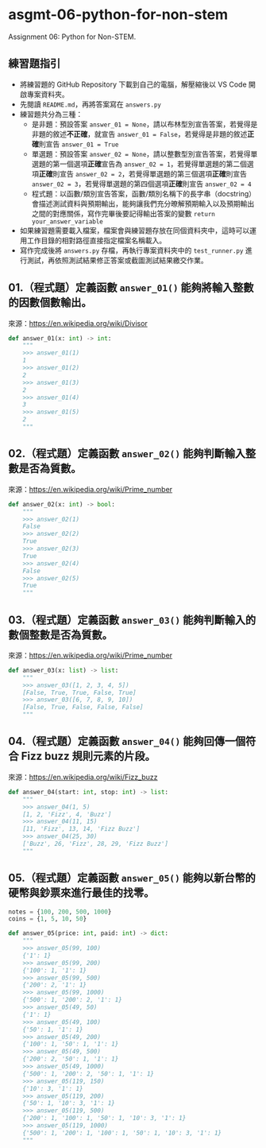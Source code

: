 # asgmt-06-python-for-non-stem
Assignment 06: Python for Non-STEM.

## 練習題指引

- 將練習題的 GitHub Repository 下載到自己的電腦，解壓縮後以 VS Code 開啟專案資料夾。
- 先閱讀 `README.md`，再將答案寫在 `answers.py`
- 練習題共分為三種：
  - 是非題：預設答案 `answer_01 = None`，請以布林型別宣告答案，若覺得是非題的敘述**不正確**，就宣告 `answer_01 = False`，若覺得是非題的敘述**正確**則宣告 `answer_01 = True`
  - 單選題：預設答案 `answer_02 = None`，請以整數型別宣告答案，若覺得單選題的第一個選項**正確**宣告為 `answer_02 = 1`，若覺得單選題的第二個選項**正確**則宣告 `answer_02 = 2`，若覺得單選題的第三個選項**正確**則宣告 `answer_02 = 3`，若覺得單選題的第四個選項**正確**則宣告 `answer_02 = 4`
  - 程式題：以函數/類別宣告答案，函數/類別名稱下的長字串（docstring）會描述測試資料與預期輸出，能夠讓我們充分暸解預期輸入以及預期輸出之間的對應關係，寫作完畢後要記得輸出答案的變數 `return your_answer_variable`
- 如果練習題需要載入檔案，檔案會與練習題存放在同個資料夾中，這時可以運用工作目錄的相對路徑直接指定檔案名稱載入。
- 寫作完成後將 `answers.py` 存檔，再執行專案資料夾中的 `test_runner.py` 進行測試，再依照測試結果修正答案或截圖測試結果繳交作業。

## 01.（程式題）定義函數 `answer_01()` 能夠將輸入整數的因數個數輸出。

來源：<https://en.wikipedia.org/wiki/Divisor>

```python
def answer_01(x: int) -> int:
    """
    >>> answer_01(1)
    1
    >>> answer_01(2)
    2
    >>> answer_01(3)
    2
    >>> answer_01(4)
    3
    >>> answer_01(5)
    2
    """
```

## 02.（程式題）定義函數 `answer_02()` 能夠判斷輸入整數是否為質數。

來源：<https://en.wikipedia.org/wiki/Prime_number>

```python
def answer_02(x: int) -> bool:
    """
    >>> answer_02(1)
    False
    >>> answer_02(2)
    True
    >>> answer_02(3)
    True
    >>> answer_02(4)
    False
    >>> answer_02(5)
    True
    """
```

## 03.（程式題）定義函數 `answer_03()` 能夠判斷輸入的數個整數是否為質數。

來源：<https://en.wikipedia.org/wiki/Prime_number>

```python
def answer_03(x: list) -> list:
    """
    >>> answer_03([1, 2, 3, 4, 5])
    [False, True, True, False, True]
    >>> answer_03([6, 7, 8, 9, 10])
    [False, True, False, False, False]
    """
```

## 04.（程式題）定義函數 `answer_04()` 能夠回傳一個符合 Fizz buzz 規則元素的片段。

來源：<https://en.wikipedia.org/wiki/Fizz_buzz>

```python
def answer_04(start: int, stop: int) -> list:
    """
    >>> answer_04(1, 5)
    [1, 2, 'Fizz', 4, 'Buzz']
    >>> answer_04(11, 15)
    [11, 'Fizz', 13, 14, 'Fizz Buzz']
    >>> answer_04(25, 30)
    ['Buzz', 26, 'Fizz', 28, 29, 'Fizz Buzz']
    """
```

## 05.（程式題）定義函數 `answer_05()` 能夠以新台幣的硬幣與鈔票來進行最佳的找零。

```python
notes = {100, 200, 500, 1000}
coins = {1, 5, 10, 50}
```

```python
def answer_05(price: int, paid: int) -> dict:
    """
    >>> answer_05(99, 100)
    {'1': 1}
    >>> answer_05(99, 200)
    {'100': 1, '1': 1}
    >>> answer_05(99, 500)
    {'200': 2, '1': 1}
    >>> answer_05(99, 1000)
    {'500': 1, '200': 2, '1': 1}
    >>> answer_05(49, 50)
    {'1': 1}
    >>> answer_05(49, 100)
    {'50': 1, '1': 1}
    >>> answer_05(49, 200)
    {'100': 1, '50': 1, '1': 1}
    >>> answer_05(49, 500)
    {'200': 2, '50': 1, '1': 1}
    >>> answer_05(49, 1000)
    {'500': 1, '200': 2, '50': 1, '1': 1}
    >>> answer_05(119, 150)
    {'10': 3, '1': 1}
    >>> answer_05(119, 200)
    {'50': 1, '10': 3, '1': 1}
    >>> answer_05(119, 500)
    {'200': 1, '100': 1, '50': 1, '10': 3, '1': 1}
    >>> answer_05(119, 1000)
    {'500': 1, '200': 1, '100': 1, '50': 1, '10': 3, '1': 1}
    """
```